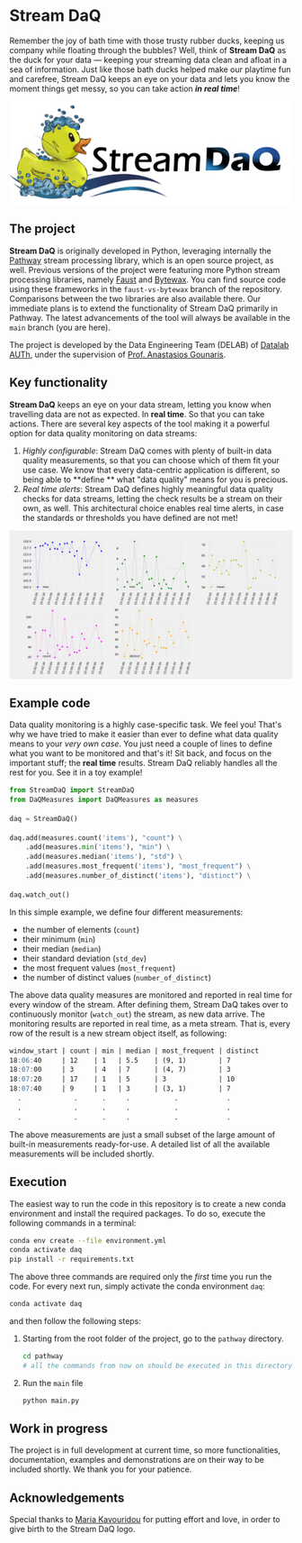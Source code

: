 # Stream DaQ

Remember the joy of bath time with those trusty rubber ducks, keeping us company while floating through the bubbles?
Well, think of **Stream DaQ** as the duck for your data — keeping your streaming data clean and afloat in a sea of
information. Just like those bath ducks helped make our playtime fun and carefree, Stream DaQ keeps an eye on your data
and lets you know the moment things get messy, so you can take action ***in real time***!

<p align="center">
    <img align="middle" src="Stream%20DaQ%20logo.png" alt="Stream Data Quality logo: a rubber duck and text"/>
</p>

## The project

**Stream DaQ** is originally developed in Python, leveraging internally
the [Pathway](https://github.com/pathwaycom/pathway) stream processing library, which is an open source project, as
well. Previous versions of the project were featuring more Python stream processing libraries,
namely [Faust](https://faust-streaming.github.io/faust/) and [Bytewax](https://bytewax.io/). You can find source code
using these frameworks in the `faust-vs-bytewax` branch of the repository. Comparisons between the two libraries are
also available there. Our immediate plans is to extend the functionality of Stream DaQ primarily in Pathway. The latest
advancements of the tool will always be available in the `main` branch (you are here).

The project is developed by the Data Engineering Team (DELAB) of [Datalab AUTh](https://datalab.csd.auth.gr/), under the
supervision of [Prof. Anastasios Gounaris](https://datalab-old.csd.auth.gr/~gounaris/).

## Key functionality

**Stream DaQ** keeps an eye on your data stream, letting you know when travelling data are not as expected. In **real
time**. So that you can take actions. There are several key aspects of the tool making it a powerful option for data
quality monitoring on data streams:

1. *Highly configurable*: Stream DaQ comes with plenty of built-in data quality measurements, so that you can choose
   which of them fit your use case. We know that every data-centric application is different, so being able to **define
   ** what "data quality" means for you is precious.
2. *Real time alerts*: Stream DaQ defines highly meaningful data quality checks for data streams, letting the check
   results be a stream on their own, as well. This architectural choice enables real time alerts, in case the standards
   or thresholds you have defined are not met!

<p align="center">
    <img align="middle" src="dq_dashboard/dq_dashboard.gif" alt="Stream Data Quality dashboard animation"/>
</p>

## Example code

Data quality monitoring is a highly case-specific task. We feel you! That's why we have tried to make it easier than
ever to define what data quality means to your *very own case*. You just need a couple of lines to define what you want
to be monitored and that's it! Sit back, and focus on the important stuff; the **real time** results. Stream DaQ
reliably handles all the rest for you. See it in a toy example!

```python
from StreamDaQ import StreamDaQ
from DaQMeasures import DaQMeasures as measures

daq = StreamDaQ()

daq.add(measures.count('items'), "count") \
    .add(measures.min('items'), "min") \
    .add(measures.median('items'), "std") \
    .add(measures.most_frequent('items'), "most_frequent") \
    .add(measures.number_of_distinct('items'), "distinct") \

daq.watch_out()
```

In this simple example, we define four different measurements:

- the number of elements (`count`)
- their minimum (`min`)
- their median (`median`)
- their standard deviation (`std_dev`)
- the most frequent values (`most_frequent`)
- the number of distinct values (`number_of_distinct`)

The above data quality measures are monitored and reported in real time for every window of the stream.
After defining them, Stream DaQ takes over to continuously monitor (`watch_out`) the stream, as new data arrive.
The monitoring results are reported in real time, as a meta stream. That is, every row of the result is a new stream
object itself, as following:

```markdown
window_start | count | min | median | most_frequent | distinct
18:06:40     | 12    | 1   | 5.5    | (9, 1)        | 7
18:07:00     | 3     | 4   | 7      | (4, 7)        | 3
18:07:20     | 17    | 1   | 5      | 3             | 10
18:07:40     | 9     | 1   | 3      | (3, 1)        | 7
  .             .      .     .           .            .
  .             .      .     .           .            .
  .             .      .     .           .            .
```

The above measurements are just a small subset of the large amount of built-in measurements ready-for-use. A detailed 
list of all the available measurements will be included shortly.

## Execution

The easiest way to run the code in this repository is to create a new conda environment and install the required
packages. To do so, execute the following commands in a terminal:

   ```bash
   conda env create --file environment.yml
   conda activate daq
   pip install -r requirements.txt
   ```

The above three commands are required only the *first* time you run the code. For every next run, simply activate
the conda environment `daq`:

   ```bash
   conda activate daq
   ```

and then follow the following steps:

1. Starting from the root folder of the project, go to the `pathway` directory.
   ```bash
   cd pathway
   # all the commands from now on should be executed in this directory
   ```
1. Run the `main` file
    ```bash
    python main.py
    ```

## Work in progress

The project is in full development at current time, so more functionalities, documentation, examples and demonstrations
are on their way to be included shortly. We thank you for your patience.

## Acknowledgements

Special thanks to [Maria Kavouridou](https://www.linkedin.com/in/maria-kavouridou/) for putting effort and love, in
order to give birth to the Stream DaQ logo.

